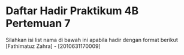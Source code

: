 # Daftar Hadir Praktikum 4B Pertemuan 7
Silahkan isi list nama di bawah ini apabila hadir dengan format berikut
[Fathimatuz Zahra] - [2010631170009]
